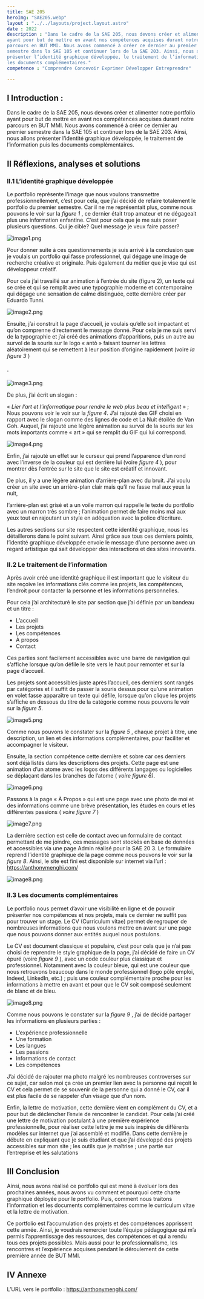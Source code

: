 ```yaml
---
title: SAE 205
heroImg: "SAE205.webp"
layout : "../../layouts/project.layout.astro"
date : 2022
description : "Dans le cadre de la SAE 205, nous devons créer et alimenter notre portfolio
ayant pour but de mettre en avant nos compétences acquises durant notre
parcours en BUT MMI. Nous avons commencé à créer ce dernier au premier
semestre dans la SAE 105 et continuer lors de la SAE 203. Ainsi, nous allons
présenter l’identité graphique développée, le traitement de l’information puis
les documents complémentaires."
competence : "Comprendre Concevoir Exprimer Développer Entreprendre"

---
```

## I Introduction :

Dans le cadre de la SAE 205, nous devons créer et alimenter notre portfolio
ayant pour but de mettre en avant nos compétences acquises durant notre
parcours en BUT MMI. Nous avons commencé à créer ce dernier au premier
semestre dans la SAE 105 et continuer lors de la SAE 203. Ainsi, nous allons
présenter l’identité graphique développée, le traitement de l’information puis
les documents complémentaires.
<!-- 
As part of the SAE 205, we must create and feed our portfolio aimed at
highlighting our skills acquired during our course in BUT MMI. We started to
create the latter in the first semester in SAE 105 and continue during SAE 203.
Thus, we will present the graphic identity developed, the processing of
information and then the additional documents.

Cum'è parte di u SAE 205, avemu da creà è alimentate u nostru portfolio
destinatu à mette in risaltu e nostre cumpetenze acquistate durante u nostru
cursu in BUT MMI. Avemu cuminciatu à creà l'ultime in u primu semestru in SAE
105 è cuntinueghja durante SAE 203. Cusì, avemu da prisentà l'identità grafica
sviluppata, u trattamentu di l'infurmazioni è dopu i ducumenti supplementari. -->


## II Réflexions, analyses et solutions

### II.1 L’identité graphique développée

Le portfolio représente l’image que nous voulons transmettre
professionnellement, c’est pour cela, que j’ai décidé de refaire totalement le
portfolio du premier semestre. Car il ne me représentait plus, comme nous
pouvons le voir sur la _figure 1_ , ce dernier était trop amateur et ne dégageait plus
une information enfantine. C’est pour cela que je me suis poser plusieurs
questions. Qui je cible? Quel message je veux faire passer?

   
![image1.png](/img/sae205/image1.png)

   
Pour donner suite à ces questionnements je suis arrivé à la conclusion que je
voulais un portfolio qui fasse professionnel, qui dégage une image de recherche
créative et originale. Puis également du métier que je vise qui est développeur
créatif.

Pour cela j’ai travaillé sur animation à l’entrée du site (figure 2), un texte qui
se crée et qui se remplit avec une typographie moderne et contemporaine qui
dégage une sensation de calme distinguée, cette dernière créer par Eduardo
Tunni.

   
![image2.png](/img/sae205/image2.png)

   

Ensuite, j’ai construit la page d’accueil, je voulais qu’elle soit impactant et
qu’on comprenne directement le message donné. Pour cela je me suis servi de
la typographie et j’ai créé des animations d’apparitions, puis un autre au survol
de la souris sur le logo « antò » faisant tourner les lettres aléatoirement qui se
remettent à leur position d’origine rapidement (voire _la figure 3_ )

#### .

   
![image3.png](/img/sae205/image3.png)

   
De plus, j’ai écrit un slogan :

« _Lier l’art et l’informatique pour rendre le web plus beau et intelligent_ » ;
Nous pouvons voir le voir sur la _figure 4_. J’ai rajouté des GIF choisi en
rapport avec le slogan comme des lignes de code et La Nuit étoilée de Van Goh.
Auquel, j’ai rajouté une légère animation au survol de la souris sur les mots
importants comme « art » qui se remplit du GIF qui lui correspond.

![image4.png](/img/sae205/image4.png)

Enfin, j’ai rajouté un effet sur le curseur qui prend l’apparence d’un rond avec
l’inverse de la couleur qui est derrière lui (voire _figure 4_ ), pour montrer dès
l’entrée sur le site que le site est créatif et innovant.

De plus, il y a une légère animation d’arrière-plan avec du bruit. J’ai voulu
créer un site avec un arrière-plan clair mais qu’il ne fasse mal aux yeux la nuit,


l’arrière-plan est grisé et a un voile marron qui rappelle le texte du portfolio avec
un marron très sombre ; l’animation permet de faire moins mal aux yeux tout
en rajoutant un style en adéquation avec la police d’écriture.

Les autres sections sur site respectent cette identité graphique, nous les
détaillerons dans le point suivant. Ainsi grâce aux tous ces derniers points,
l’identité graphique développée envoie le message d’une personne avec un
regard artistique qui sait développer des interactions et des sites innovants.

### II.2 Le traitement de l’information

Après avoir créé une identité graphique il est important que le visiteur du site
reçoive les informations clés comme les projets, les compétences, l’endroit pour
contacter la personne et les informations personnelles.

Pour cela j’ai architecturé le site par section que j’ai définie par un bandeau et
un titre :

- L’accueil
- Les projets
- Les compétences
- À propos
- Contact

Ces parties sont facilement accessibles avec une barre de navigation qui s’affiche
lorsque qu’on défile le site vers le haut pour remonter et sur la page d’accueil.

Les projets sont accessibles juste après l’accueil, ces derniers sont rangés par
catégories et il suffit de passer la souris dessus pour qu’une animation en volet
fasse apparaître un texte qui défile, lorsque qu’on clique les projets s’affiche en
dessous du titre de la catégorie comme nous pouvons le voir sur la _figure 5_.

   
![image5.png](/img/sae205/image5.png)

   

Comme nous pouvons le constater sur la _figure 5_ , chaque projet à titre, une
description, un lien et des informations complémentaires, pour faciliter et
accompagner le visiteur.

Ensuite, la section compétence cette dernière et sobre car ces derniers sont
déjà listés dans les descriptions des projets. Cette page est une animation d’un
atome avec les logos des différents langages ou logicielles se déplaçant dans les
branches de l’atome ( _voire figure 6)_.

![image6.png](/img/sae205/image6.png)

Passons à la page « À Propos » qui est une page avec une photo de moi et des
informations comme une brève présentation, les études en cours et les
différentes passions ( _voire figure 7_ )

   
![image7.png](/img/sae205/image7.png)

   

La dernière section est celle de contact avec un formulaire de contact
permettant de me joindre, ces messages sont stockés en base de données et
accessibles via une page Admin réalisé pour la SAE 20 3. Le formulaire reprend
l’identité graphique de la page comme nous pouvons le voir sur la _figure 8_. Ainsi,
le site est fini est disponible sur internet via l’url : https://anthonymenghi.com/

   
![image8.png](/img/sae205/image8.png)

   
### II.3 Les documents complémentaires

Le portfolio nous permet d’avoir une visibilité en ligne et de pouvoir présenter
nos compétences et nos projets, mais ce dernier ne suffit pas pour trouver un
stage. Le CV (Curriculum vitae) permet de regrouper de nombreuses
informations que nous voulons mettre en avant sur une page que nous pouvons
donner aux entités auquel nous postulons.

Le CV est document classique et populaire, c’est pour cela que je n’ai pas
choisi de reprendre le style graphique de la page, j’ai décidé de faire un CV épuré
(voire _figure 9_ ), avec un code couleur plus classique et professionnel.
Notamment avec la couleur bleue, qui est une couleur que nous retrouvons
beaucoup dans le monde professionnel (logo pôle emploi, Indeed, LinkedIn,
etc.) ; puis une couleur complémentaire proche pour les informations à mettre
en avant et pour que le CV soit composé seulement de blanc et de bleu.


![image8.png](/img/sae205/image8.png)

Comme nous pouvons le constater sur la _figure 9_ , j’ai de décidé partager les
informations en plusieurs parties :

- L’expérience professionnelle
- Une formation
- Les langues
- Les passions
- Informations de contact
- Les compétences

J’ai décidé de rajouter ma photo malgré les nombreuses controverses sur ce
sujet, car selon moi ça crée un premier lien avec la personne qui reçoit le CV et
cela permet de se souvenir de la personne qui a donné le CV, car il est plus facile
de se rappeler d’un visage que d’un nom.

Enfin, la lettre de motivation, cette dernière vient en complément du CV, et a
pour but de déclencher l’envie de rencontrer le candidat. Pour cela j’ai créé une
lettre de motivation postulant à une première expérience professionnelle, pour
réaliser cette lettre je me suis inspirés de différents modèles sur internet que
j’ai assemblé et modifié. Dans cette dernière je débute en expliquant que je suis
étudiant et que j’ai développé des projets accessibles sur mon site ; les outils
que je maîtrise ; une partie sur l’entreprise et les salutations


## III Conclusion

Ainsi, nous avons réalisé ce portfolio qui est mené à évoluer lors des prochaines
années, nous avons vu comment et pourquoi cette charte graphique déployée
pour le portfolio. Puis, comment nous traitons l’information et les documents
complémentaires comme le curriculum vitae et la lettre de motivation.

Ce portfolio est l’accumulation des projets et des compétences apprissent cette
année. Ainsi, je voudrais remercier toute l’équipe pédagogique qui m’a permis
l’apprentissage des ressources, des compétences et qui a rendu tous ces projets
possibles. Mais aussi pour le professionnalisme, les rencontres et l’expérience
acquises pendant le déroulement de cette première année de BUT MMI.


## IV Annexe

L’URL vers le portfolio : https://anthonymenghi.com/


